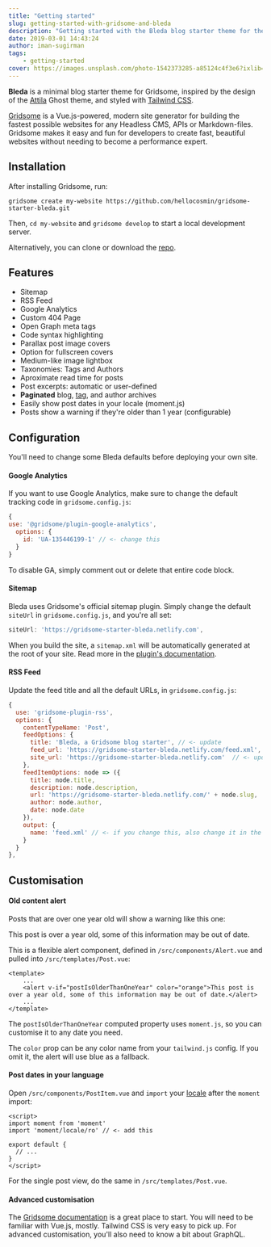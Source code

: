 ```yaml
---
title: "Getting started"
slug: getting-started-with-gridsome-and-bleda
description: "Getting started with the Bleda blog starter theme for the Gridsome static site generator"
date: 2019-03-01 14:43:24
author: iman-sugirman
tags:
    - getting-started
cover: https://images.unsplash.com/photo-1542373285-a85124c4f3e6?ixlib=rb-1.2.1&ixid=eyJhcHBfaWQiOjEyMDd9&auto=format&fit=crop&w=750&q=80
---
```


**Bleda** is a minimal blog starter theme for Gridsome, inspired by the design of the [Attila](https://github.com/zutrinken/attila) Ghost theme, and styled with [Tailwind CSS](https://tailwindcss.com).

[Gridsome](https://gridsome.org) is a Vue.js-powered, modern site generator for building the fastest possible websites for any Headless CMS, APIs or Markdown-files. Gridsome makes it easy and fun for developers to create fast, beautiful websites without needing to become a performance expert.


## Installation

After installing Gridsome, run:

```
gridsome create my-website https://github.com/hellocosmin/gridsome-starter-bleda.git
```

Then, `cd my-website` and `gridsome develop` to start a local development server.

Alternatively, you can clone or download the [repo](https://github.com/hellocosmin/gridsome-starter-bleda).

## Features

- Sitemap
- RSS Feed
- Google Analytics
- Custom 404 Page
- Open Graph meta tags
- Code syntax highlighting
- Parallax post image covers
- Option for fullscreen covers
- Medium-like image lightbox
- Taxonomies: Tags and Authors
- Aproximate read time for posts
- Post excerpts: automatic or user-defined
- **Paginated** blog, [tag](https://gridsome-starter-bleda.netlify.com/tag/dummy/), and author archives
- Easily show post dates in your locale (moment.js)
- Posts show a warning if they're older than 1 year (configurable)

## Configuration

You'll need to change some Bleda defaults before deploying your own site.

#### Google Analytics

If you want to use Google Analytics, make sure to change the default tracking code in `gridsome.config.js`:

```js
{
use: '@gridsome/plugin-google-analytics',
  options: {
    id: 'UA-135446199-1' // <- change this
  }
}
```

To disable GA, simply comment out or delete that entire code block.

#### Sitemap

Bleda uses Gridsome's official sitemap plugin. Simply change the default `siteUrl` in `gridsome.config.js`, and you're all set:

```js
siteUrl: 'https://gridsome-starter-bleda.netlify.com',
```

When you build the site, a `sitemap.xml` will be automatically generated at the root of your site.
Read more in the [plugin's documentation](https://gridsome.org/plugins/@gridsome/plugin-sitemap).

#### RSS Feed

Update the feed title and all the default URLs, in `gridsome.config.js`:

```js
{
  use: 'gridsome-plugin-rss',
  options: {
    contentTypeName: 'Post',
    feedOptions: {
      title: 'Bleda, a Gridsome blog starter', // <- update
      feed_url: 'https://gridsome-starter-bleda.netlify.com/feed.xml',  // <- update, leave the file name
      site_url: 'https://gridsome-starter-bleda.netlify.com'  // <- update
    },
    feedItemOptions: node => ({
      title: node.title,
      description: node.description,
      url: 'https://gridsome-starter-bleda.netlify.com/' + node.slug,  // <- update
      author: node.author,
      date: node.date
    }),
    output: {
      name: 'feed.xml' // <- if you change this, also change it in the `feed_url` above
    }
  }
},
```

## Customisation

#### Old content alert

Posts that are over one year old will show a warning like this one:

<div class="bg-orange-lightest border-l-4 border-orange text-orange-darker leading-normal p-4 md:mx-6 mb-6" role="alert">
    This post is over a year old, some of this information may be out of date.
</div>

This is a flexible alert component, defined in `/src/components/Alert.vue` and pulled into `/src/templates/Post.vue`:

```vue
<template>
    ...
    <alert v-if="postIsOlderThanOneYear" color="orange">This post is over a year old, some of this information may be out of date.</alert>
    ...
</template>
```
The `postIsOlderThanOneYear` computed property uses `moment.js`, so you can customise it to any date you need.

The `color` prop can be any color name from your `tailwind.js` config. If you omit it, the alert will use <span class="inline-block bg-blue-lightest border-l-4 border-blue text-blue-darker px-2 py-px stext-sm">blue</span> as a fallback.

#### Post dates in your language

Open `/src/components/PostItem.vue` and `import` your [locale](https://github.com/moment/moment/tree/develop/locale "List of all moment.js locales") after the `moment` import:

```vue
<script>
import moment from 'moment'
import 'moment/locale/ro' // <- add this

export default {
  // ...
}
</script>
```

For the single post view, do the same in `/src/templates/Post.vue`.

#### Advanced customisation

The [Gridsome documentation](https://gridsome.org/docs) is a great place to start. You will need to be familiar with Vue.js, mostly. Tailwind CSS is very easy to pick up. For advanced customisation, you'll also need to know a bit about GraphQL.
